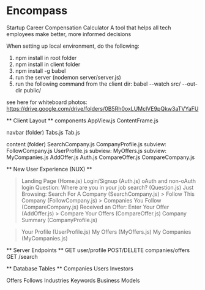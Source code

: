 # Encompass
Startup Career Compensation Calculator
A tool that helps all tech employees make better, more informed decisions

When setting up local environment, do the following:
1. npm install in root folder
2. npm install in client folder
3. npm install -g babel
4. run the server (nodemon server/server.js)
5. run the following command from the client dir: babel --watch src/ --out-dir public/

see here for whiteboard photos: https://drive.google.com/drive/folders/0B5Rh0oxLUMclVE9pQkw3aTVYaFU

** Client Layout **
components
  AppView.js
  ContentFrame.js

  navbar (folder)
    Tabs.js
    Tab.js

  content (folder)
    SearchCompany.js
    CompanyProfile.js
      subview: FollowCompany.js
    UserProfile.js
      subview: MyOffers.js
      subview: MyCompanies.js
    AddOffer.js
    Auth.js
    CompareOffer.js
    CompareCompany.js

** New User Experience (NUX) **
> Landing Page (Home.js)
> Login/Signup (Auth.js)
  > oAuth and non-oAuth login
> Question: Where are you in your job search? (Question.js)
  > Just Browsing: Search For A Company (SearchCompany.js)
    > Follow This Company (FollowCompany.js)
    > Companies You Follow (CompareCompany.js)
  > Received an Offer: Enter Your Offer (AddOffer.js)
    > Compare Your Offers (CompareOffer.js)
> Company Summary (CompanyProfile.js)

> Your Profile (UserProfile.js)
  > My Offers (MyOffers.js)
  > My Companies (MyCompanies.js)



** Server Endpoints **
GET user/profile
POST/DELETE companies/offers
GET /search


** Database Tables **
Companies
Users
Investors

Offers
Follows
Industries
Keywords
Business Models
